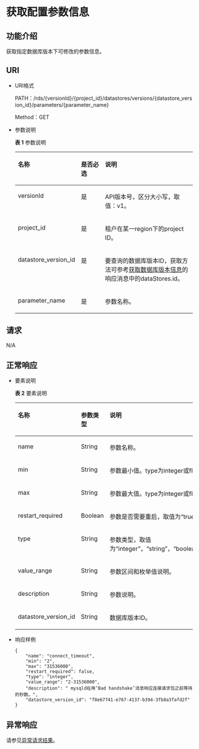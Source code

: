 # 获取配置参数信息<a name="zh-cn_topic_0034943370"></a>

## 功能介绍<a name="section4850156117316"></a>

获取指定数据库版本下可修改的参数信息。

## URI<a name="section28961517113719"></a>

-   URI格式

    PATH：/rds/\{versionId\}/\{project\_id\}/datastores/versions/\{datastore\_version\_id\}/parameters/\{parameter\_name\}

    Method：GET

-   参数说明

    **表 1**  参数说明

    <a name="table4657088"></a>
    <table><thead align="left"><tr id="row60083059"><th class="cellrowborder" valign="top" width="27.51%" id="mcps1.2.4.1.1"><p id="p34889605"><a name="p34889605"></a><a name="p34889605"></a>名称</p>
    </th>
    <th class="cellrowborder" valign="top" width="15.290000000000001%" id="mcps1.2.4.1.2"><p id="p7485743"><a name="p7485743"></a><a name="p7485743"></a>是否必选</p>
    </th>
    <th class="cellrowborder" valign="top" width="57.199999999999996%" id="mcps1.2.4.1.3"><p id="p2365466"><a name="p2365466"></a><a name="p2365466"></a>说明</p>
    </th>
    </tr>
    </thead>
    <tbody><tr id="row13212644152555"><td class="cellrowborder" valign="top" width="27.51%" headers="mcps1.2.4.1.1 "><p id="p413961015260"><a name="p413961015260"></a><a name="p413961015260"></a>versionId</p>
    </td>
    <td class="cellrowborder" valign="top" width="15.290000000000001%" headers="mcps1.2.4.1.2 "><p id="p6687298215260"><a name="p6687298215260"></a><a name="p6687298215260"></a>是</p>
    </td>
    <td class="cellrowborder" valign="top" width="57.199999999999996%" headers="mcps1.2.4.1.3 "><p id="p4800242215260"><a name="p4800242215260"></a><a name="p4800242215260"></a>API版本号，区分大小写，取值：v1。</p>
    </td>
    </tr>
    <tr id="row57385070"><td class="cellrowborder" valign="top" width="27.51%" headers="mcps1.2.4.1.1 "><p id="p17679057"><a name="p17679057"></a><a name="p17679057"></a>project_id</p>
    </td>
    <td class="cellrowborder" valign="top" width="15.290000000000001%" headers="mcps1.2.4.1.2 "><p id="p22717550"><a name="p22717550"></a><a name="p22717550"></a>是</p>
    </td>
    <td class="cellrowborder" valign="top" width="57.199999999999996%" headers="mcps1.2.4.1.3 "><p id="p28182251"><a name="p28182251"></a><a name="p28182251"></a>租户在某一region下的project ID。</p>
    </td>
    </tr>
    <tr id="row2864326155157"><td class="cellrowborder" valign="top" width="27.51%" headers="mcps1.2.4.1.1 "><p id="p41557789155220"><a name="p41557789155220"></a><a name="p41557789155220"></a>datastore_version_id</p>
    </td>
    <td class="cellrowborder" valign="top" width="15.290000000000001%" headers="mcps1.2.4.1.2 "><p id="p10737742155220"><a name="p10737742155220"></a><a name="p10737742155220"></a>是</p>
    </td>
    <td class="cellrowborder" valign="top" width="57.199999999999996%" headers="mcps1.2.4.1.3 "><p id="p64450739155220"><a name="p64450739155220"></a><a name="p64450739155220"></a>要查询的数据库版本ID，获取方法可参考<a href="获取数据库版本信息.md">获取数据库版本信息</a>的响应消息中的dataStores.id。</p>
    </td>
    </tr>
    <tr id="row2966082217239"><td class="cellrowborder" valign="top" width="27.51%" headers="mcps1.2.4.1.1 "><p id="p5371637317239"><a name="p5371637317239"></a><a name="p5371637317239"></a>parameter_name</p>
    </td>
    <td class="cellrowborder" valign="top" width="15.290000000000001%" headers="mcps1.2.4.1.2 "><p id="p5605898117239"><a name="p5605898117239"></a><a name="p5605898117239"></a>是</p>
    </td>
    <td class="cellrowborder" valign="top" width="57.199999999999996%" headers="mcps1.2.4.1.3 "><p id="p4448363017239"><a name="p4448363017239"></a><a name="p4448363017239"></a>参数名称。</p>
    </td>
    </tr>
    </tbody>
    </table>


## 请求<a name="section3074340117316"></a>

N/A

## 正常响应<a name="section28521534113742"></a>

-   要素说明

    **表 2**  要素说明

    <a name="table34207804"></a>
    <table><thead align="left"><tr id="row41360766"><th class="cellrowborder" valign="top" width="33.33333333333333%" id="mcps1.2.4.1.1"><p id="p61887768"><a name="p61887768"></a><a name="p61887768"></a>名称</p>
    </th>
    <th class="cellrowborder" valign="top" width="33.33333333333333%" id="mcps1.2.4.1.2"><p id="p46853302"><a name="p46853302"></a><a name="p46853302"></a>参数类型</p>
    </th>
    <th class="cellrowborder" valign="top" width="33.33333333333333%" id="mcps1.2.4.1.3"><p id="p37021121"><a name="p37021121"></a><a name="p37021121"></a>说明</p>
    </th>
    </tr>
    </thead>
    <tbody><tr id="row45920800"><td class="cellrowborder" valign="top" width="33.33333333333333%" headers="mcps1.2.4.1.1 "><p id="p45484399163245"><a name="p45484399163245"></a><a name="p45484399163245"></a>name</p>
    </td>
    <td class="cellrowborder" valign="top" width="33.33333333333333%" headers="mcps1.2.4.1.2 "><p id="p60357736163245"><a name="p60357736163245"></a><a name="p60357736163245"></a>String</p>
    </td>
    <td class="cellrowborder" valign="top" width="33.33333333333333%" headers="mcps1.2.4.1.3 "><p id="p57138453163245"><a name="p57138453163245"></a><a name="p57138453163245"></a>参数名称。</p>
    </td>
    </tr>
    <tr id="row49204239"><td class="cellrowborder" valign="top" width="33.33333333333333%" headers="mcps1.2.4.1.1 "><p id="p26120409"><a name="p26120409"></a><a name="p26120409"></a>min</p>
    </td>
    <td class="cellrowborder" valign="top" width="33.33333333333333%" headers="mcps1.2.4.1.2 "><p id="p35378404"><a name="p35378404"></a><a name="p35378404"></a>String</p>
    </td>
    <td class="cellrowborder" valign="top" width="33.33333333333333%" headers="mcps1.2.4.1.3 "><p id="p47078488"><a name="p47078488"></a><a name="p47078488"></a>参数最小值。type为integer或float会返回。</p>
    </td>
    </tr>
    <tr id="row21053208"><td class="cellrowborder" valign="top" width="33.33333333333333%" headers="mcps1.2.4.1.1 "><p id="p27588283"><a name="p27588283"></a><a name="p27588283"></a>max</p>
    </td>
    <td class="cellrowborder" valign="top" width="33.33333333333333%" headers="mcps1.2.4.1.2 "><p id="p20058459"><a name="p20058459"></a><a name="p20058459"></a>String</p>
    </td>
    <td class="cellrowborder" valign="top" width="33.33333333333333%" headers="mcps1.2.4.1.3 "><p id="p14122463"><a name="p14122463"></a><a name="p14122463"></a>参数最大值。type为integer或float会返回。</p>
    </td>
    </tr>
    <tr id="row23955898163837"><td class="cellrowborder" valign="top" width="33.33333333333333%" headers="mcps1.2.4.1.1 "><p id="p14276497163837"><a name="p14276497163837"></a><a name="p14276497163837"></a>restart_required</p>
    </td>
    <td class="cellrowborder" valign="top" width="33.33333333333333%" headers="mcps1.2.4.1.2 "><p id="p15545572163837"><a name="p15545572163837"></a><a name="p15545572163837"></a>Boolean</p>
    </td>
    <td class="cellrowborder" valign="top" width="33.33333333333333%" headers="mcps1.2.4.1.3 "><p id="p51231857163837"><a name="p51231857163837"></a><a name="p51231857163837"></a>参数是否需要重启，取值为“true”或“false”。</p>
    </td>
    </tr>
    <tr id="row66492344163847"><td class="cellrowborder" valign="top" width="33.33333333333333%" headers="mcps1.2.4.1.1 "><p id="p61560188163847"><a name="p61560188163847"></a><a name="p61560188163847"></a>type</p>
    </td>
    <td class="cellrowborder" valign="top" width="33.33333333333333%" headers="mcps1.2.4.1.2 "><p id="p20319368163847"><a name="p20319368163847"></a><a name="p20319368163847"></a>String</p>
    </td>
    <td class="cellrowborder" valign="top" width="33.33333333333333%" headers="mcps1.2.4.1.3 "><p id="p235445291837"><a name="p235445291837"></a><a name="p235445291837"></a>参数类型，取值为“integer”，“string”，“boolean”，“float”或“list”。</p>
    </td>
    </tr>
    <tr id="row56101210165444"><td class="cellrowborder" valign="top" width="33.33333333333333%" headers="mcps1.2.4.1.1 "><p id="p35148844165444"><a name="p35148844165444"></a><a name="p35148844165444"></a>value_range</p>
    </td>
    <td class="cellrowborder" valign="top" width="33.33333333333333%" headers="mcps1.2.4.1.2 "><p id="p28484120165444"><a name="p28484120165444"></a><a name="p28484120165444"></a>String</p>
    </td>
    <td class="cellrowborder" valign="top" width="33.33333333333333%" headers="mcps1.2.4.1.3 "><p id="p35363391145846"><a name="p35363391145846"></a><a name="p35363391145846"></a>参数区间和枚举值说明。</p>
    </td>
    </tr>
    <tr id="row2371826316552"><td class="cellrowborder" valign="top" width="33.33333333333333%" headers="mcps1.2.4.1.1 "><p id="p1213778316552"><a name="p1213778316552"></a><a name="p1213778316552"></a>description</p>
    </td>
    <td class="cellrowborder" valign="top" width="33.33333333333333%" headers="mcps1.2.4.1.2 "><p id="p4363632916552"><a name="p4363632916552"></a><a name="p4363632916552"></a>String</p>
    </td>
    <td class="cellrowborder" valign="top" width="33.33333333333333%" headers="mcps1.2.4.1.3 "><p id="p4488177616552"><a name="p4488177616552"></a><a name="p4488177616552"></a>参数说明。</p>
    </td>
    </tr>
    <tr id="row19561357163847"><td class="cellrowborder" valign="top" width="33.33333333333333%" headers="mcps1.2.4.1.1 "><p id="p41834487163847"><a name="p41834487163847"></a><a name="p41834487163847"></a>datastore_version_id</p>
    </td>
    <td class="cellrowborder" valign="top" width="33.33333333333333%" headers="mcps1.2.4.1.2 "><p id="p33150314163847"><a name="p33150314163847"></a><a name="p33150314163847"></a>String</p>
    </td>
    <td class="cellrowborder" valign="top" width="33.33333333333333%" headers="mcps1.2.4.1.3 "><p id="p820893163847"><a name="p820893163847"></a><a name="p820893163847"></a>数据库版本ID。</p>
    </td>
    </tr>
    </tbody>
    </table>


-   响应样例

    ```
    {
        "name": "connect_timeout",
        "min": "2",
        "max": "31536000",
        "restart_required": false,
        "type": "integer",
        "value_range": "2-31536000",
        "description": " mysqld在用‘Bad handshake’消息响应连接请求包之前等待的秒数。",
        "datastore_version_id": "f8e67741-e767-4137-b394-3fb8a3fafd2f"
    }
    ```


## 异常响应<a name="section51597550"></a>

请参见[异常请求结果](异常请求结果.md)。

